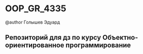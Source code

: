 # OOP_GR_4335
@author Голышев Эдуард
## Репозиторий для дз по курсу Объектно-ориентированное программирование
